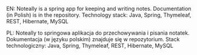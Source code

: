 EN: Noteally is a spring app for keeping and writing notes. Documentation (in Polish) is in the repository.
Technology stack: Java, Spring, Thymeleaf, REST, Hibernate, MySQL

PL: Noteally to springowa aplikacja do przechowywania i pisania notatek. Dokumentacja (w języku polskim) znajduje się w repozytorium.
Stack technologiczny: Java, Spring, Thymeleaf, REST, Hibernate, MySQL

